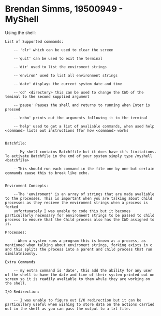 # Brendan Simms, 19500949 - MyShell

Using the shell:

	List of Supported commands:
		
		-- 'clr' which can be used to clear the screen
		
		--'quit' can be used to exit the terminal
		
		--'dir' used to list the enviroment strings
		
		--'environ' used to list all environment strings
		
		--'date' displays the current system date and time
		
		--'cd' <directory> this can be used to change the CWD of the teminal to the second supplied argument
		
		--'pause' Pauses the shell and returns to running when Enter is pressed
		
		--'echo' prints out the arguments following it to the terminal
		
		--'help' used to get a list of avaliable commands, when used help <command> lists out instructions ffor how <command> works
		
		
	Batchfile: 
	
		-- My shell contains Batchffile but it does have it's limitations. To activate Batchfile in the cmd of your system simply type /myshell <batchfile>
		
		--This should run each command in the file one by one but certain commands cause this to break like echo.
		
	
	Enviroment Concepts:
	
		--The 'enviroment' is an array of strings that are made avaliable to the processes. This is important when you are talking about child processes as they recieve the enviroment strings when a process is forked
		unfortunately I was unable to code this but it becomes particullarly necessary for enviromeent strings to be passed to child process to ensure that the Child process also has the CWD assigned to it.
		
	Processes:
	
		--When a system runs a program this is known as a process, as mentioned when talking about enviroment strings, forking exists in c and this splits the process into a parent and child process that run similatniously.
	
	Extra Commands 
	
		-- my extra command is 'date', this add the ability for any user of the shell to have the date and time of their system printed out on screen so it is readily avaliable to them whule they are working on the shell.
		
	I/O Redirection:
	
		-- I was unable to figure out I/O redirection but it can be particullary useful when wishing to store data on the actions carried out in the shell as you can pass the output to a txt file.